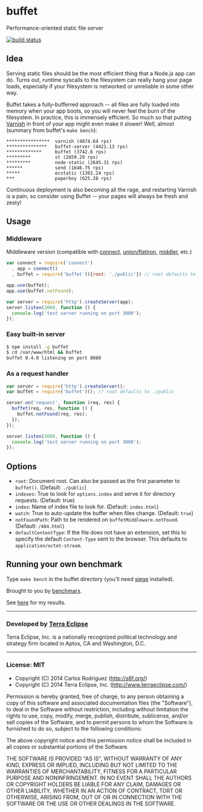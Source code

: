 buffet
======

Performance-oriented static file server

[![build status](https://secure.travis-ci.org/carlos8f/buffet.png)](http://travis-ci.org/carlos8f/buffet)

Idea
----

Serving static files should be the most efficient thing that a Node.js app can
do. Turns out, runtime syscalls to the filesystem can really hang your page
loads, especially if your filesystem is networked or unreliable in some other way.

Buffet takes a fully-bufferred approach -- all files are fully loaded into
memory when your app boots, so you will never feel the burn of the filesystem.
In practice, this is immensely efficient. So much so that putting
[Varnish](https://www.varnish-cache.org/) in front of your app might even make it
slower! Well, almost (summary from buffet's `make bench`):

```
****************  varnish (4874.64 rps)
***************   buffet-server (4421.13 rps)
*************     buffet (3742.6 rps)
*********         st (2659.29 rps)
*********         node-static (2645.31 rps)
******            send (1646.75 rps)
*****             ecstatic (1302.24 rps)
***               paperboy (625.28 rps)
```

Continuous deployment is also becoming all the rage, and restarting Varnish is
a pain, so consider using Buffet -- your pages will always be fresh and zesty!

Usage
-----

### Middleware

Middleware version (compatible with [connect](http://www.senchalabs.org/connect/),
[union/flatiron](http://flatironjs.org/), [middler](https://npmjs.org/package/middler), etc.)

```javascript
var connect = require('connect')
  , app = connect()
  , buffet = require('buffet')({root: './public'}) // root defaults to ./public

app.use(buffet);
app.use(buffet.notFound);

var server = require('http').createServer(app);
server.listen(3000, function () {
  console.log('test server running on port 3000');
});
```

### Easy built-in server

```bash
$ npm install -g buffet
$ cd /var/www/html && buffet
buffet 0.4.0 listening on port 8080
```

### As a request handler

```javascript
var server = require('http').createServer();
var buffet = require('buffet')(); // root defaults to ./public

server.on('request', function (req, res) {
  buffet(req, res, function () {
    buffet.notFound(req, res);
  });
});

server.listen(3000, function () {
  console.log('test server running on port 3000');
});
```

Options
-------

- `root`: Document root. Can also be passed as the first parameter to `buffet()`.
  (Default: `./public`)
- `indexes`: True to look for `options.index` and serve it for directory requests.
  (Default: true)
- `index`: Name of index file to look for. (Default: `index.html`)
- `watch`: True to auto-update the buffer when files change. (Default: `true`)
- `notFoundPath`: Path to be rendered on `buffetMiddleware.notFound`. (Default:
  `/404.html`)
- `defaultContentType`: If the file does not have an extension, set this to specify the default `Content-Type` sent to the browser. This defaults to `application/octet-stream`.

Running your own benchmark
--------------------------

Type `make bench` in the buffet directory (you'll need
[siege](http://www.joedog.org/siege-home/) installed).

Brought to you by [benchmarx](https://github.com/carlos8f/node-benchmarx).

See [here](https://gist.github.com/3473500) for my results.

- - -

### Developed by [Terra Eclipse](http://www.terraeclipse.com)
Terra Eclipse, Inc. is a nationally recognized political technology and
strategy firm located in Aptos, CA and Washington, D.C.

- - -

### License: MIT

- Copyright (C) 2014 Carlos Rodriguez (http://s8f.org/)
- Copyright (C) 2014 Terra Eclipse, Inc. (http://www.terraeclipse.com/)

Permission is hereby granted, free of charge, to any person obtaining a copy
of this software and associated documentation files (the "Software"), to deal
in the Software without restriction, including without limitation the rights
to use, copy, modify, merge, publish, distribute, sublicense, and/or sell
copies of the Software, and to permit persons to whom the Software is furnished
to do so, subject to the following conditions:

The above copyright notice and this permission notice shall be included in
all copies or substantial portions of the Software.

THE SOFTWARE IS PROVIDED "AS IS", WITHOUT WARRANTY OF ANY KIND, EXPRESS OR
IMPLIED, INCLUDING BUT NOT LIMITED TO THE WARRANTIES OF MERCHANTABILITY,
FITNESS FOR A PARTICULAR PURPOSE AND NONINFRINGEMENT. IN NO EVENT SHALL THE
AUTHORS OR COPYRIGHT HOLDERS BE LIABLE FOR ANY CLAIM, DAMAGES OR OTHER
LIABILITY, WHETHER IN AN ACTION OF CONTRACT, TORT OR OTHERWISE, ARISING FROM,
OUT OF OR IN CONNECTION WITH THE SOFTWARE OR THE USE OR OTHER DEALINGS IN THE
SOFTWARE.